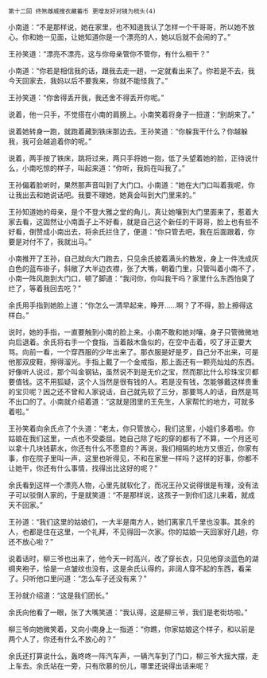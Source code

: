     第十二回 终煞雌威搜衣藏蓄币 更增友好对镜为梳头(4) 

   小南道：“不是那样说，她在家里，也不知道我认了怎样一个干哥哥，所以她不放心。你和她一见面，让她知道你是一个漂亮的人，她以后就不会闹的了。”

   王孙笑道：“漂亮不漂亮，这与你母亲管你不管你，有什么相干？”

   小南道：“你若是相信我的话，跟我去走一趟，一定就看出来了。你若是不去，我今天回家去，我妈以后不要我来，你就不能怪我了。”

   王孙笑道：“你舍得丢开我，我还舍不得丢开你呢。”

   说着，他一只手，不觉搭在小南的肩膀上。小南笑着将身子一扭道：“别胡来了。”

   说着她转身一跑，就跑着藏到铁床那边去。王孙笑道：“你躲我干什么？你越躲我，我可会越追着你的呢。”

   说着，两手按了铁床，跳将过来，两只手将她一抱，低了头望着她的脸，正待说什么，小南吃惊的样子，叫起来道：“你听，我妈在叫我了。”

   王孙偏着脸听时，果然那声音叫到了大门口。小南道：“她在大门口叫着我呢，你让我出去和她说话吧。我要不理她，她真会叫到大门里来的。”

   王孙知道她的母亲，是个不登大雅之堂的角儿，真让她嚷到大门里面来了，惹着大家去看，这固然让小南面子上不好看，就是自己这个新任的干哥哥，脸上也有些不好看，倒赞成小南出去，将余氏拦住了，便道：“你只管去吧，我在后面跟着，你要是对付不了，我就出马。”

   小南推开了王孙，自己就向大门跑去，只见余氏披着满头的散发，身上一件洗成灰白色的蓝布褂子，斜敞了大半边衣襟，张了大嘴，朝着门里，只管叫着小南不了，小南一阵风跑到大门口，顿了脚道：“我问你，你叫我干吗？家里什么东西怕臭了烂了，等着我回去吃？”

   余氏用手指到她脸上道：“你怎么一清早起来，睁开……啊？了不得，脸上擦得这样白。”

   说时，她的手指，一直要触到小南的脸上来。小南不敢和她对嚷，身子只管微微地向后退着。余氏将右手一个食指，当着敲木鱼似的，在空中击着，咬了牙正要大骂。向前一看，一个穿西服的少年出来了。那衣服是好是歹，自己分不出来，可是他那双皮鞋，擦得溜光。手指上戴了一个金戒指，那上面还有一颗亮灿灿的东西。好像听人说过，那个叫金钢钻，虽然说不到是无价之宝，然而那比什么珍珠宝贝都要值钱。这不用狐疑，这个人当然是很有钱的人。若是没有钱，怎能够戴这样贵重的宝贝呢？因之还不曾和人家说话，自己就先软了三分，那要骂人的话，自然是骂不出口的了。小南就介绍着道：“这就是团里的王先生，人家帮忙的地方，可就多着啦。”

   王孙笑着向余氏点了个头道：“老太，你只管放心，我们这里，小姐们多着啦。你姑娘在我们这里，一点也不受委屈。她自己除了吃的穿的都有了不算，一个月还可以拿十几块钱薪水，你还有什么不愿意的？再说，我们相隔的地方又很近，你家有事，你在院子里叫一声，这里也听得见，不和在家里一样吗？这样的好事，你都不让她干，你还有什么事情，找得出比这好的呢？”

   余氏看到这样一个漂亮人物，心里先就软化了，而况王孙又说得很是有理，没有法子可以驳倒人家的，于是就笑道：“不是那样说，这孩子一到你们这儿来着，就成天不回家。”

   王孙道：“我们这里的姑娘们，一大半是南方人，她们离家几千里也没事。其余的人，也都是住在这里，一个礼拜，不见得回一次家。你的姑娘一天回家好几趟，你还不放心啦？”

   说着话时，柳三爷也出来了，他今天一时高兴，改了穿长衣，只见他穿淡蓝色的湖绸夹袍子，恰是一点皱纹也没有，这是余氏认得的，非阔人穿不起的东西，看呆了。只听他口里问道：“怎么车子还没有来？”

   王孙就介绍道：“这是我们团长。”

   余氏向他看了一眼，张了大嘴笑道：“我认得，这是柳三爷，我们是老街坊啦。”

   柳三爷向她微笑着，又向小南身上一指道：“你瞧，你家姑娘这个样子，和以前是两个人了，你还有什么不放心的？”

   余氏还打算说什么，轰咚咚一阵汽车声，一辆汽车到了门口，柳三爷大摇大摆，走上车去。余氏站在一旁，只有欣慕的份儿，哪里还说得出话来呢？


